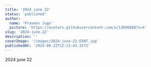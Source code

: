 ```yaml
---
title: '2024 june 22'
status: 'published'
author:
  name: 'Praveen Juge'
  picture: 'https://avatars.githubusercontent.com/u/13696888?v=4'
slug: '2024-june-22'
description: ''
coverImage: '/images/2024-june-22-E5NT.jpg'
publishedAt: '2024-06-22T12:21:43.327Z'
---
```


2024 june 22